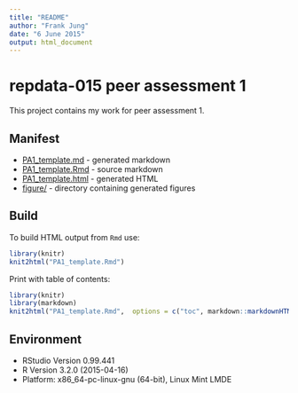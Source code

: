 ```yaml
---
title: "README"
author: "Frank Jung"
date: "6 June 2015"
output: html_document
---
```


repdata-015 peer assessment 1
=============================

This project contains my work for peer assessment 1.

Manifest
--------

* [PA1_template.md](PA1_template.md) - generated markdown
* [PA1_template.Rmd](PA1_template.Rmd) - source markdown
* [PA1_template.html](PA1_template.html) - generated HTML
* [figure/](figure/) - directory containing generated figures

Build
-----

To build HTML output from `Rmd` use:

```r
library(knitr)
knit2html("PA1_template.Rmd")
```

Print with table of contents:

```r
library(knitr)
library(markdown)
knit2html("PA1_template.Rmd",  options = c("toc", markdown::markdownHTMLOptions(TRUE)))
```

Environment
-----------

* RStudio Version 0.99.441 
* R Version 3.2.0 (2015-04-16)
* Platform: x86_64-pc-linux-gnu (64-bit), Linux Mint LMDE
